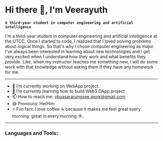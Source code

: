 # Hi there 👋, I'm Veerayuth

**`A third-year student in computer engineering and artificial intelligence`**

I'm a third-year student in computer engineering and artificial intelligence at the UTCC. Once I started to code, I realized that I loved solving problems about logical things. So that's why I chose computer engineering as major.
I've always been interested in learning about new technologies and I get very excited when I understand how they work and what benefits they provide. Like, when my instructor teaches me something new, I will do some work with that knowledge without asking them if they have any homework for me.

---

- 🔭 I’m currently working on WebApp project.
- 🌱 I’m currently learning how to build Web3 DApp project
- 📫 How to reach me: vbussararungsee.work@gmail.com
- 😄 Pronouns: He/Him
- ⚡ Fun fact: I love coffee ☕ because it makes me feel great every morning. great in every morning ☀️.

---

### Languages and Tools:
